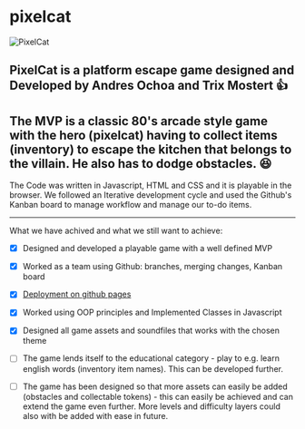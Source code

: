 # pixelcat

![PixelCat](https://github.com/user-attachments/assets/b36e7852-c9b7-47fd-9e78-69e3e7eeac93)

PixelCat is a platform escape game designed and Developed by Andres Ochoa and Trix Mostert :+1:
---

The MVP is a classic 80's arcade style game with the hero (pixelcat) having to collect items (inventory) to escape the kitchen that belongs to the villain. He also has to dodge obstacles. :laughing:
---

The Code was written in Javascript, HTML and CSS and it is playable in the browser.
We followed an Iterative development cycle and used the Github's Kanban board to manage workflow and manage our to-do items. 

------
What we have achived and what we still want to achieve:

- [x] Designed and developed a playable game with a well defined MVP
- [x] Worked as a team using Github: branches, merging changes, Kanban board
- [x] [Deployment on github pages](https://isogramc.github.io/pixelcat/)
- [x] Worked using OOP principles and Implemented Classes in Javascript
- [x] Designed all game assets and soundfiles that works with the chosen theme
- [ ] The game lends itself to the educational category - play to e.g. learn english words (inventory item names). This can be developed further.
- [ ] The game has been designed so that more assets can easily be added (obstacles and collectable tokens) - this can easily be achieved and can extend the game even further. More levels and difficulty layers could also with be added with ease in future.


